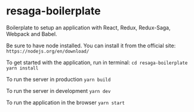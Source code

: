 # resaga-boilerplate

Boilerplate to setup an application with React, Redux, Redux-Saga, Webpack and Babel.

Be sure to have node installed. You can install it from the official site:
`https://nodejs.org/en/download/`

To get started with the application, run in terminal:
`cd resaga-boilerplate`
`yarn install`

To run the server in production
`yarn build`

To run the server in development
`yarn dev`

To run the application in the browser
`yarn start`
